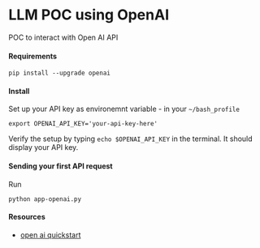# LLM POC using OpenAI
POC to interact with Open AI API


#### Requirements
```commandline
pip install --upgrade openai
```
#### Install
Set up your API key as environemnt variable - in your `~/bash_profile` 
```commandline
export OPENAI_API_KEY='your-api-key-here'
```
Verify the setup by typing `echo $OPENAI_API_KEY` in the terminal. It should display your API key.

#### Sending your first API request
Run
```commandline
python app-openai.py
```

#### Resources
 - [open ai quickstart](https://platform.openai.com/docs/quickstart)
